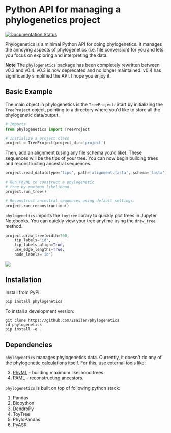 # Python API for managing a phylogenetics project

[![Documentation Status](http://readthedocs.org/projects/phylogenetics/badge/?version=latest)](http://phylogenetics.readthedocs.io/en/latest/?badge=latest)


Phylogenetics is a minimal Python API for doing phylogenetics. It manages the annoying aspects of phylogenetics (i.e. file conversion) for you and lets you focus on exploring and interpreting the data.  

**Note** The `phylogenetics` package has been completely rewritten between v0.3 and v0.4. v0.3 is now deprecated and no longer maintained. v0.4 has significantly simplified the API. I hope you enjoy it.

## Basic Example

The main object in phylogenetics is the `TreeProject`. Start by initializing the `TreeProject`
object, pointing to a directory where you'd like to store all the phylogenetic data/output. 

```python
# Imports
from phylogenetics import TreeProject

# Initialize a project class
project = TreeProject(project_dir='project')
```

Then, add an alignment (using any file schema you'd like). These sequences will be the
tips of your tree. You can now begin building trees and reconstructing ancestral sequences.

```python
project.read_data(dtype='tips', path='alignment.fasta', schema='fasta')

# Run PhyML to construct a phylogenetic 
# tree by maximum likelihood.
project.run_tree()

# Reconstruct ancestral sequences using default settings.
project.run_reconstruction()
```

`phylogenetics` imports the `toytree` library to quickly plot trees in Jupyter Notebooks.
You can quickly view your tree anytime using the `draw_tree` method. 
```python
project.draw_tree(width=700,
    tip_labels='id',
    tip_labels_align=True,
    use_edge_lengths=True,
    node_labels='id')
``` 

<img src="docs/_images/jlab.png" align="middle">

## Installation

Install from PyPi:
```
pip install phylogenetics
```

To install a development version:
```
git clone https://github.com/Zsailer/phylogenetics
cd phylogenetics
pip install -e .
```

## Dependencies

`phylogenetics` manages phylogenetics data. Currently, it doesn't do any of the phylogenetic calculations itself. For this, use external tools like:

3. [PhyML](http://www.atgc-montpellier.fr/phyml/) - building maximum likelihood trees.
4. [PAML](http://abacus.gene.ucl.ac.uk/software/paml.html) - reconstructing ancestors.

`phylogenetics` is built on top of following python stack:

1. Pandas 
2. Biopython
3. DendroPy
4. ToyTree
5. PhyloPandas
6. PyASR

